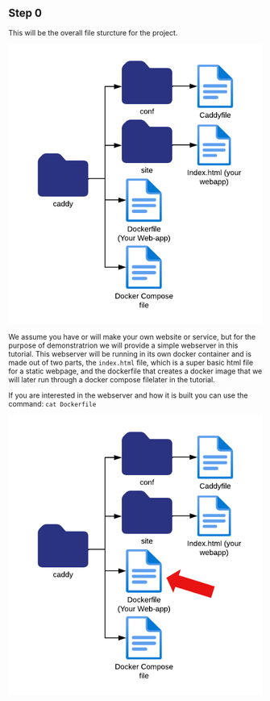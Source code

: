 ## **Step 0**
This will be the overall file sturcture for the project.

![step0](./assets/step0.png)

We assume you have or will make your own website or service, 
but for the purpose of demonstratrion we will provide a simple webserver in this tutorial.
This webserver will be running in its own docker container and is made out
of two parts, the `index.html` file, which is a super basic html file for a static webpage,
and the dockerfile that creates a docker image that we will later run
through a docker compose filelater in the tutorial.

If you are interested in the webserver and 
how it is built you can use the command:
`cat Dockerfile`


![step0.1](./assets/step0.1.png)
